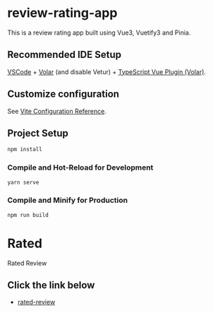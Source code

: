 # review-rating-app

This is a review rating app built using Vue3, Vuetify3 and Pinia.

## Recommended IDE Setup

[VSCode](https://code.visualstudio.com/) + [Volar](https://marketplace.visualstudio.com/items?itemName=Vue.volar) (and disable Vetur) + [TypeScript Vue Plugin (Volar)](https://marketplace.visualstudio.com/items?itemName=Vue.vscode-typescript-vue-plugin).

## Customize configuration

See [Vite Configuration Reference](https://vitejs.dev/config/).

## Project Setup

```sh
npm install
```

### Compile and Hot-Reload for Development

```sh
yarn serve
```

### Compile and Minify for Production

```sh
npm run build
```
# Rated
Rated Review

## Click the link below
* [rated-review](https://rated-review.netlify.app/)
